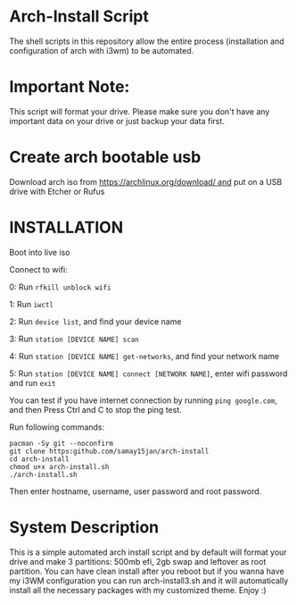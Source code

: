 # Arch-Install Script 
The shell scripts in this repository allow the entire process (installation and configuration of arch with i3wm) to be automated.

# Important Note: 
This script will format your drive. Please make sure you don't have any important data on your drive or just backup your data first.

# Create arch bootable usb 
Download arch iso from https://archlinux.org/download/ and put on a USB drive with Etcher or Rufus

# INSTALLATION
Boot into live iso 

Connect to wifi:

0: Run `rfkill unblock wifi`

1: Run `iwctl`

2: Run `device list`, and find your device name

3: Run `station [DEVICE NAME] scan`

4: Run `station [DEVICE NAME] get-networks`, and find your network name

5: Run `station [DEVICE NAME] connect [NETWORK NAME]`, enter wifi password and run `exit`

You can test if you have internet connection by running `ping google.com`, and then Press Ctrl and C to stop the ping test.

Run following commands:
```
pacman -Sy git --noconfirm
git clone https:github.com/samay15jan/arch-install
cd arch-install
chmod u+x arch-install.sh
./arch-install.sh
```

Then enter hostname, username, user password and root password.

# System Description
This is a simple automated arch install script and by default will format your drive and make 3 partitions: 500mb efi, 2gb swap and leftover as root partition. 
You can have clean install after you reboot but if you wanna have my i3WM configuration you can run arch-install3.sh and it will automatically install all the necessary packages with my customized theme. Enjoy :)
